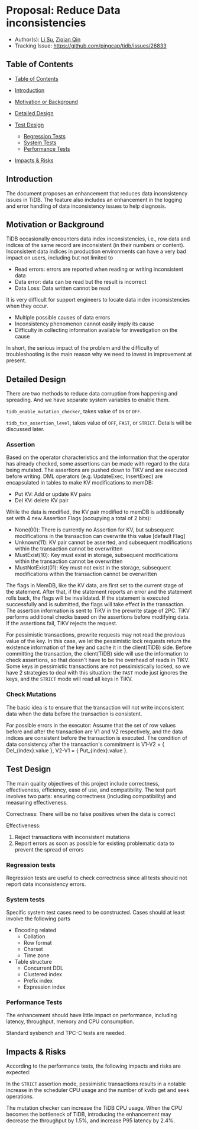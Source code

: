 # Proposal: Reduce Data inconsistencies

- Author(s): [Li Su](http://github.com/lysu), [Ziqian Qin](http://github.com/ekexium)
- Tracking Issue: https://github.com/pingcap/tidb/issues/26833

## Table of Contents

- [Table of Contents](#table-of-contents)

- [Introduction](#introduction)
- [Motivation or Background](#motivation-or-background)
- [Detailed Design](#detailed-design)

- [Test Design](#test-design)

    - [Regression Tests](#regression-tests)
    - [System Tests](#system-tests)
    - [Performance Tests](#performance-tests)

- [Impacts & Risks](#impacts--risks)

## Introduction

The document proposes an enhancement that reduces data inconsistency issues in TiDB. The feature also includes an
enhancement in the logging and error handling of data inconsistency issues to help diagnosis.

## Motivation or Background

TiDB occasionally encounters data index inconsistencies, i.e., row data and indices of the same record are
inconsistent (in their numbers or content). Inconsistent data indices in production environments can have a very bad
impact on users, including but not limited to

- Read errors: errors are reported when reading or writing inconsistent data
- Data error: data can be read but the result is incorrect
- Data Loss: Data written cannot be read

It is very difficult for support engineers to locate data index inconsistencies when they occur.

- Multiple possible causes of data errors
- Inconsistency phenomenon cannot easily imply its cause
- Difficulty in collecting information available for investigation on the cause

In short, the serious impact of the problem and the difficulty of troubleshooting is the main reason why we need to
invest in improvement at present.

## Detailed Design

There are two methods to reduce data corruption from happening and spreading. And we have separate system variables to
enable them.

`tidb_enable_mutation_checker`, takes value of `ON` or `OFF`.

`tidb_txn_assertion_level`, takes value of `OFF`, `FAST`, or `STRICT`. Details will be discussed later.

### Assertion

Based on the operator characteristics and the information that the operator has already checked, some assertions can be
made with regard to the data being mutated. The assertions are pushed down to TiKV and are executed before writing. DML
operators (e.g. UpdateExec, InsertExec) are encapsulated in tables to make KV modifications to memDB:

- Put KV: Add or update KV pairs
- Del KV: delete KV pair

While the data is modified, the KV pair modified to memDB is additionally set with 4 new Assertion Flags (occupying a
total of 2 bits):

- None(00): There is currently no Assertion for KV, but subsequent modifications in the transaction can overwrite this
  value [default Flag]
- Unknown(11): KV pair cannot be asserted, and subsequent modifications within the transaction cannot be overwritten
- MustExist(10): Key must exist in storage, subsequent modifications within the transaction cannot be overwritten
- MustNotExist(01): Key must not exist in the storage, subsequent modifications within the transaction cannot be
  overwritten

The flags in MemDB, like the KV data, are first set to the current stage of the statement. After that, if the statement
reports an error and the statement rolls back, the flags will be invalidated. If the statement is executed successfully
and is submitted, the flags will take effect in the transaction. The assertion information is sent to TiKV in the
prewrite stage of 2PC. TiKV performs additional checks based on the assertions before modifying data. If the assertions
fail, TiKV rejects the request.

For pessimistic transactions, prewrite requests may not read the previous value of the key. In this case, we let the
pessimistic lock requests return the existence information of the key and cache it in the client(TiDB) side. Before
committing the transaction, the client(TiDB) side will use the information to check assertions, so that doesn't have to
be the overhead of reads in TiKV. Some keys in pessimistic transactions are not pessimistically locked, so we have 2
strategies to deal with this situation: the `FAST` mode just ignores the keys, and the `STRICT` mode will read all keys
in TiKV.

### Check Mutations

The basic idea is to ensure that the transaction will not write inconsistent data when the data before the transaction
is consistent.

For possible errors in the executor: Assume that the set of row values before and after the transaction are V1 and V2
respectively, and the data indices are consistent before the transaction is executed. The condition of data consistency
after the transaction's commitment is V1-V2 = { Del_{index}.value }, V2-V1 = { Put_{index}.value }.

## Test Design

The main quality objectives of this project include correctness, effectiveness, efficiency, ease of use, and
compatibility. The test part involves two parts: ensuring correctness (including compatibility) and measuring
effectiveness.

Correctness: There will be no false positives when the data is correct

Effectiveness:

1. Reject transactions with inconsistent mutations
2. Report errors as soon as possible for existing problematic data to prevent the spread of errors

### Regression tests

Regression tests are useful to check correctness since all tests should not report data inconsistency errors.

### System tests

Specific system test cases need to be constructed. Cases should at least involve the following parts

- Encoding related
    - Collation
    - Row format
    - Charset
    - Time zone
- Table structure
    - Concurrent DDL
    - Clustered index
    - Prefix index
    - Expression index

### Performance Tests

The enhancement should have little impact on performance, including latency, throughput, memory and CPU consumption.

Standard sysbench and TPC-C tests are needed.

## Impacts & Risks

According to the performance tests, the following impacts and risks are expected:

In the `STRICT` assertion mode, pessimistic transactions results in a notable increase in the scheduler CPU usage and
the number of kvdb get and seek operations.

The mutation checker can increase the TiDB CPU usage. When the CPU becomes the bottleneck of TiDB, introducing the
enhancement may decrease the throughput by 1.5%, and increase P95 latency by 2.4%.


